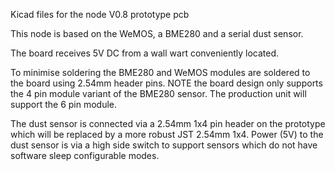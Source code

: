 Kicad files for the node V0.8 prototype pcb

This node is based on the WeMOS, a BME280 and a serial dust sensor.

The board receives 5V DC from a wall wart conveniently located.

To minimise soldering the BME280 and WeMOS modules are soldered to the board using 2.54mm header pins. NOTE the board design only supports the 4 pin module variant of the BME280 sensor. The production unit will support the 6 pin module.

The dust sensor is connected via a 2.54mm 1x4 pin header on the prototype which will be replaced by a more robust JST 2.54mm 1x4. Power (5V) to the dust sensor is via a high side switch to support sensors which do not have software sleep configurable modes.
